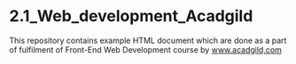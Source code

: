 # 2.1_Web_development_Acadgild
This repository contains example HTML document which are done as a part of fulfilment of Front-End Web Development course by www.acadgild,com
